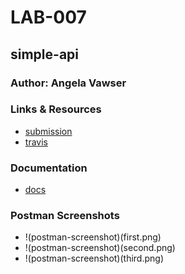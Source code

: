 # LAB-007

## simple-api

### Author: Angela Vawser

### Links & Resources
* [submission](https://github.com/hello-jelly/simple-api/pull/1)
* [travis](https://travis-ci.com/hello-jelly/simple-api)

### Documentation
* [docs](https://app.swaggerhub.com/apis-docs/hello-jelly/amvawser_simpleapi/0.1)

### Postman Screenshots
* !(postman-screenshot)(first.png)
* !(postman-screenshot)(second.png)
* !(postman-screenshot)(third.png)
